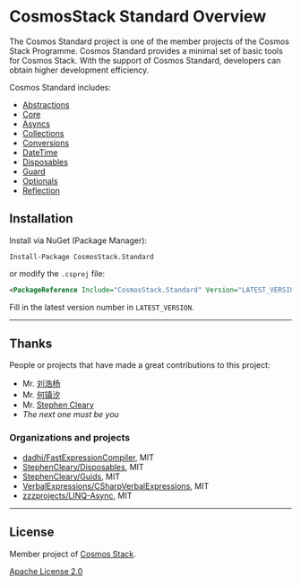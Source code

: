 # CosmosStack Standard Overview

The Cosmos Standard project is one of the member projects of the Cosmos Stack Programme. Cosmos Standard provides a minimal set of basic tools for Cosmos Stack. With the support of Cosmos Standard, developers can obtain higher development efficiency.



Cosmos Standard includes:

+ [Abstractions](https://github.com/cosmos-stack/cosmos-standard/tree/master/src/CosmosStack.Abstractions)
+ [Core](https://github.com/cosmos-stack/cosmos-standard/tree/master/src/CosmosStack)
+ [Asyncs](https://github.com/cosmos-stack/cosmos-standard/tree/master/src/CosmosStack.Asyncs)
+ [Collections](https://github.com/cosmos-stack/cosmos-standard/tree/master/src/CosmosStack.Collections)
+ [Conversions](https://github.com/cosmos-stack/cosmos-standard/tree/master/src/CosmosStack.Conversions)
+ [DateTime](https://github.com/cosmos-stack/cosmos-standard/tree/master/src/CosmosStack.DateTime)
+ [Disposables](https://github.com/cosmos-stack/cosmos-standard/tree/master/src/CosmosStack.Disposables)
+ [Guard](https://github.com/cosmos-stack/cosmos-standard/tree/master/src/CosmosStack.Guard)
+ [Optionals](https://github.com/cosmos-stack/cosmos-standard/tree/master/src/CosmosStack.Optionals)
+ [Reflection](https://github.com/cosmos-stack/cosmos-standard/tree/master/src/CosmosStack.Reflection)

## Installation

Install via NuGet (Package Manager):

```shell
Install-Package CosmosStack.Standard
```

or modify the `.csproj` file:

```xml
<PackageReference Include="CosmosStack.Standard" Version="LATEST_VERSION" />
```

Fill in the latest version number in `LATEST_VERSION`.

---

## Thanks

People or projects that have made a great contributions to this project:

- Mr. [刘浩杨](https://github.com/liuhaoyang)
- Mr. [何镇汐](https://github.com/UtilCore)
- Mr. [Stephen Cleary](https://github.com/StephenCleary)
- _The next one must be you_

### Organizations and projects

- [dadhi/FastExpressionCompiler](https://github.com/dadhi/FastExpressionCompiler), MIT
- [StephenCleary/Disposables](https://github.com/StephenCleary/Disposables), MIT
- [StephenCleary/Guids](https://github.com/StephenCleary/Guids), MIT
- [VerbalExpressions/CSharpVerbalExpressions](https://github.com/VerbalExpressions/CSharpVerbalExpressions), MIT
- [zzzprojects/LINQ-Async](https://github.com/zzzprojects/LINQ-Async), MIT

---

## License

Member project of [Cosmos Stack](https://github.com/cosmos-stack).

[Apache License 2.0](/LICENSE)
